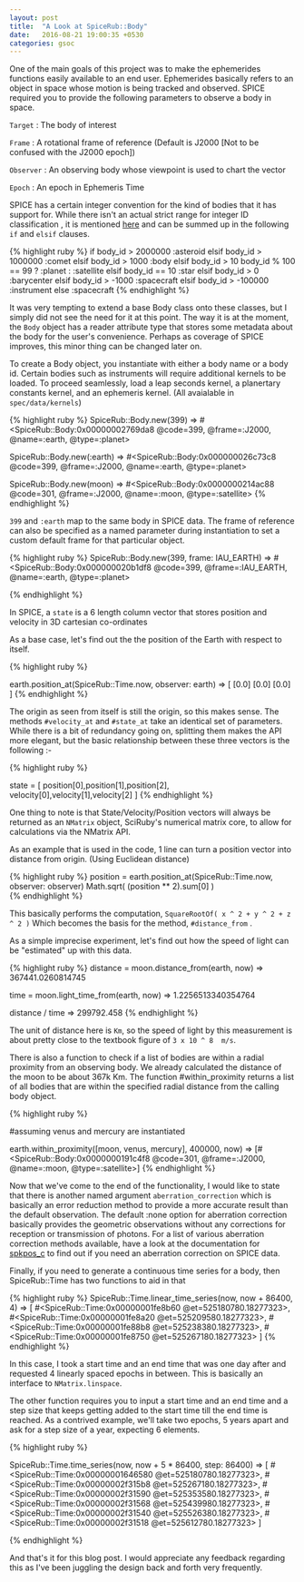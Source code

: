 ```yaml
---
layout: post
title:  "A Look at SpiceRub::Body"
date:   2016-08-21 19:00:35 +0530
categories: gsoc
---
```


One of the main goals of this project was to make the ephemerides functions easily available to an end user. Ephemerides basically refers to an object in space whose motion is being tracked and observed. SPICE required you to provide the following parameters to observe a body in space.

`Target` : The body of interest

`Frame` : A rotational frame of reference (Default is J2000 [Not to be confused with the J2000 epoch])

`Observer` : An observing body whose viewpoint is used to chart the vector 

`Epoch` : An epoch in Ephemeris Time 

SPICE has a certain integer convention for the kind of bodies that it has support for. While there isn't an actual strict range for integer ID classification , it is mentioned [here][int_id] and can be summed up in the following `if` and `elsif` clauses.

{% highlight ruby %}
  if body_id > 2000000
    :asteroid
  elsif body_id > 1000000
    :comet
  elsif body_id > 1000
    :body
  elsif body_id > 10
    body_id % 100 == 99 ?
      :planet : :satellite
  elsif body_id == 10
    :star
  elsif body_id > 0
    :barycenter
  elsif body_id > -1000
    :spacecraft
  elsif body_id > -100000
    :instrument
  else
    :spacecraft
{% endhighlight %}

It was very tempting to extend a base Body class onto these classes, but I simply did not see the need for it at this point. The way it is at the moment, the `Body` object has a reader attribute type that stores some metadata about the body for the user's convenience. Perhaps as coverage of SPICE improves, this minor thing can be changed later on. 

To create a Body object, you instantiate with either a body name or a body id. Certain bodies such as instruments will require additional kernels to be loaded. To proceed seamlessly, load a leap seconds kernel, a planertary constants kernel, and an ephemeris kernel. (All avaialable in `spec/data/kernels`)

{% highlight ruby %}
SpiceRub::Body.new(399)
=> #<SpiceRub::Body:0x00000002769da8
     @code=399,
     @frame=:J2000,
     @name=:earth,
     @type=:planet>
 
SpiceRub::Body.new(:earth)
=> #<SpiceRub::Body:0x000000026c73c8
   @code=399,
   @frame=:J2000,
   @name=:earth,
   @type=:planet>

SpiceRub::Body.new(moon)
=> #<SpiceRub::Body:0x0000000214ac88
   @code=301,
   @frame=:J2000,
   @name=:moon,
   @type=:satellite>
{% endhighlight %}

`399` and `:earth` map to the same body in SPICE data. The frame of reference can also be specified as a named parameter during instantiation to set a custom default frame for that particular object.

{% highlight ruby %}
SpiceRub::Body.new(399, frame: IAU_EARTH)
=> #<SpiceRub::Body:0x000000020b1df8
     @code=399,
     @frame=:IAU_EARTH,
     @name=:earth,
     @type=:planet>

{% endhighlight %}

In SPICE, a `state` is a 6 length column vector that stores position and velocity in 3D cartesian co-ordinates

As a base case, let's find out the the position of the Earth with respect to itself. 

{% highlight ruby %}

earth.position_at(SpiceRub::Time.now, observer: earth)
=> 
[
  [0.0]   [0.0]   [0.0] 
]
{% endhighlight %}

The origin as seen from itself is still the origin, so this makes sense. The methods `#velocity_at` and `#state_at` take an identical set of parameters. While there is a bit of redundancy going on, splitting them makes the API more elegant, but the basic relationship between these three vectors is the following :- 

{% highlight ruby %}

state = [ 
          position[0],position[1],position[2],  
          velocity[0],velocity[1],velocity[2]
        ]
{% endhighlight %}

One thing to note is that State/Velocity/Position vectors will always be returned as an `NMatrix` object, SciRuby's numerical matrix core, to allow for calculations via the NMatrix API. 

As an example that is used in the code, 1 line can turn a position vector into distance from origin. (Using Euclidean distance)

{% highlight ruby %}
  position = earth.position_at(SpiceRub::Time.now, observer: observer)
  Math.sqrt( (position ** 2).sum[0] )      
{% endhighlight %}

This basically performs the computation, `SquareRootOf( x ^ 2 + y ^ 2 + z ^ 2 )` Which becomes the basis for the method, `#distance_from` . 

As a simple imprecise experiment, let's find out how the speed of light can be "estimated" up with this data.

{% highlight ruby %}
distance = moon.distance_from(earth, now)
=> 367441.0260814745

time = moon.light_time_from(earth, now)
=> 1.2256513340354764

distance / time
=> 299792.458
{% endhighlight %}

The unit of distance here is `Km`, so the speed of light by this measurement is about pretty close to the textbook figure of `3 x 10 ^ 8  m/s`.

There is also a function to check if a list of bodies are within a radial proximity from an observing body. We already calculated the distance of the moon to be about 367k Km. The function #within_proximity returns a list of all bodies that are within the specified radial distance from the calling body object.

{% highlight ruby %}

#assuming venus and mercury are instantiated

earth.within_proximity([moon, venus, mercury], 400000, now)
=> [#<SpiceRub::Body:0x0000000191c4f8
  @code=301,
  @frame=:J2000,
  @name=:moon,
  @type=:satellite>]
{% endhighlight %}

Now that we've come to the end of the functionality, I would like to state that there is another named argument `aberration_correction` which is basically an error reduction method to provide a more accurate result than the default observation. The default :none option for aberration correction basically provides the geometric observations without any corrections for reception or transmission of photons. For a list of various aberration correction methods available, have a look at the documentation for [spkpos_c][spkpos] to find out if you need an aberration correction on SPICE data.

Finally, if you need to generate a continuous time series for a body, then SpiceRub::Time has two functions to aid in that

{% highlight ruby %}
SpiceRub::Time.linear_time_series(now, now + 86400, 4)
=> [
    #<SpiceRub::Time:0x00000001fe8b60 @et=525180780.18277323>,
    #<SpiceRub::Time:0x00000001fe8a20 @et=525209580.18277323>,
    #<SpiceRub::Time:0x00000001fe88b8 @et=525238380.18277323>,
    #<SpiceRub::Time:0x00000001fe8750 @et=525267180.18277323>
   ]
{% endhighlight %}

In this case, I took a start time and an end time that was one day after and requested 4 linearly spaced epochs in between. This is basically an interface to `NMatrix.linspace`. 

The other function requires you to input a start time and an end time and a step size that keeps getting added to the start time till the end time is reached. As a contrived example, we'll take two epochs, 5 years apart and ask for a step size of a year, expecting 6 elements.

{% highlight ruby %}

SpiceRub::Time.time_series(now, now + 5 * 86400, step: 86400)
=> [
    #<SpiceRub::Time:0x00000001646580 @et=525180780.18277323>,
    #<SpiceRub::Time:0x00000002f315b8 @et=525267180.18277323>,
    #<SpiceRub::Time:0x00000002f31590 @et=525353580.18277323>,
    #<SpiceRub::Time:0x00000002f31568 @et=525439980.18277323>,
    #<SpiceRub::Time:0x00000002f31540 @et=525526380.18277323>,
    #<SpiceRub::Time:0x00000002f31518 @et=525612780.18277323>
   ]

{% endhighlight %}

And that's it for this blog post. I would appreciate any feedback regarding this as I've been juggling the design back and forth very frequently.




[spicerub]: https://github.com/gau27/spice_rub
[readme]: https://github.com/gau27/spice_rub/blob/master/README.rdoc
[toolkit]: https://naif.jpl.nasa.gov/naif/toolkit_C.html
[time_paradox]: https://en.wikipedia.org/wiki/Year_2038_problem
[unitim]: https://naif.jpl.nasa.gov/pub/naif/toolkit_docs/C/cspice/unitim_c.html
[str2et]: https://naif.jpl.nasa.gov/pub/naif/toolkit_docs/C/cspice/str2et_c.html
[int_id]: https://naif.jpl.nasa.gov/pub/naif/toolkit_docs/C/req/naif_ids.html
[spkpos]: ftp://naif.jpl.nasa.gov/pub/naif/toolkit_docs/C/cspice/spkpos_c.html